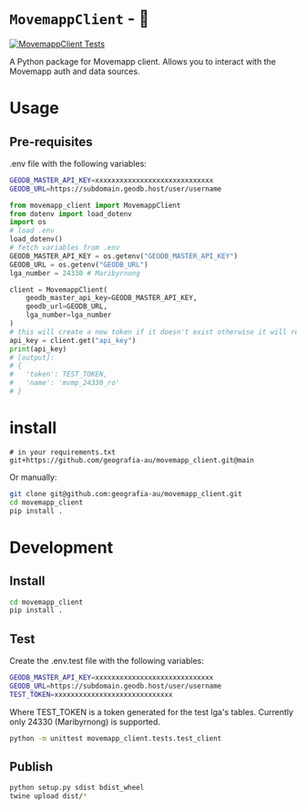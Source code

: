 # `MovemappClient` - 🐍

[![MovemappClient Tests](https://github.com/geografia-au/movemapp_client/actions/workflows/tests.yml/badge.svg?branch=main)](https://github.com/geografia-au/movemapp_client/actions/workflows/tests.yml)

A Python package for Movemapp client. Allows you to interact with the Movemapp auth and data sources.

# Usage

## Pre-requisites

.env file with the following variables:

```sh
GEODB_MASTER_API_KEY=xxxxxxxxxxxxxxxxxxxxxxxxxxxxx
GEODB_URL=https://subdomain.geodb.host/user/username
```


```py
from movemapp_client import MovemappClient
from dotenv import load_dotenv
import os
# load .env
load_dotenv()
# fetch variables from .env
GEODB_MASTER_API_KEY = os.getenv("GEODB_MASTER_API_KEY")
GEODB_URL = os.getenv("GEODB_URL")
lga_number = 24330 # Maribyrnong

client = MovemappClient(
    geodb_master_api_key=GEODB_MASTER_API_KEY,
    geodb_url=GEODB_URL,
    lga_number=lga_number
)
# this will create a new token if it doesn't exist otherwise it will return the existing token based on the following name convention: mvmp_{lga_number}_ro
api_key = client.get("api_key")
print(api_key)
# [output]:
# {
#   'token': TEST_TOKEN,
#   'name': 'mvmp_24330_ro'
# }

```
# install
```
# in your requirements.txt
git+https://github.com/geografia-au/movemapp_client.git@main
```

Or manually:

```sh
git clone git@github.com:geografia-au/movemapp_client.git
cd movemapp_client
pip install .
```

# Development

## Install

```sh
cd movemapp_client
pip install .
```

## Test

Create the .env.test file with the following variables:

```sh
GEODB_MASTER_API_KEY=xxxxxxxxxxxxxxxxxxxxxxxxxxxxx
GEODB_URL=https://subdomain.geodb.host/user/username
TEST_TOKEN=xxxxxxxxxxxxxxxxxxxxxxxxxxxxx
```
Where TEST_TOKEN is a token generated for the test lga's tables. Currently only 24330 (Maribyrnong) is supported.


```sh
python -m unittest movemapp_client.tests.test_client
```

## Publish

```sh
python setup.py sdist bdist_wheel
twine upload dist/*
```
